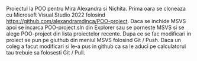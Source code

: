 Proiectul la POO pentru Mira Alexandra si Nichita.
Prima oara se cloneaza cu Microsoft Visual Studio 2022 folosind 
	https://github.com/alexandramdinca/POO-project.
Daca se inchide MSVS apoi se incarca POO-project.sln din Explorer sau 
 se porneste MSVS si se alege POO-project din lista proiectelor recente.
Dupa ce se fac modificari in proiect se pun pe giuthub din meniul MSVS folosind Git / Push.
Daca un coleg a facut modificari si le-a pus in github ca sa le aduci pe calculatorul 
tau trebuie sa folosesti Git / Pull.
